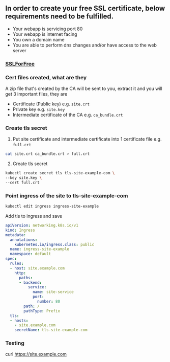 
## In order to create your free SSL certificate, below requirements need to be fulfilled.
- Your webapp is servicing port 80
- Your webapp is internet facing
- You own a domain name
- You are able to perform dns changes and/or have access to the web server

### [SSLForFree](https://www.sslforfree.com/)

### Cert files created, what are they
A zip file that's created by the CA will be sent to you, extract it and you will get 3 important files, they are
- Certificate (Public key) e.g. ```site.crt```
- Private key e.g. ```site.key```
- Intermediate certificate of the CA e.g. ```ca_bundle.crt```

### Create tls secret
1. Put site certificate and intermediate certificate into 1 certificate file e.g. ```full.crt```
```bash
cat site.crt ca_bundle.crt > full.crt
```
2. Create tls secret
```bash
kubectl create secret tls tls-site-example-com \
--key site.key \
--cert full.crt
```

### Point ingress of the site to tls-site-example-com
```bash
kubectl edit ingress ingress-site-example
```
Add tls to ingress and save
```yaml
apiVersion: networking.k8s.io/v1
kind: Ingress
metadata:
  annotations:
    kubernetes.io/ingress.class: public
  name: ingress-site-example
  namespace: default
spec:
  rules:
  - host: site.example.com
    http:
      paths:
      - backend:
          service:
            name: site-service
            port:
              number: 80
        path: /
        pathType: Prefix
  tls:
  - hosts:
    - site.example.com
    secretName: tls-site-example-com
```

### Testing
curl https://site.example.com
